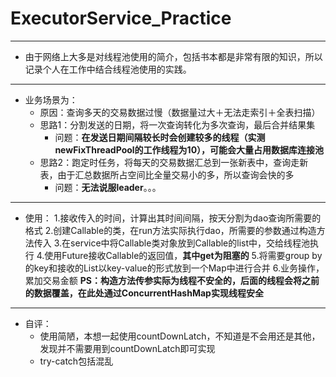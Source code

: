 # ExecutorService_Practice
---
- 由于网络上大多是对线程池使用的简介，包括书本都是非常有限的知识，所以记录个人在工作中结合线程池使用的实践。
---
- 业务场景为：
    - 原因：查询多天的交易数据过慢（数据量过大＋无法走索引＋全表扫描）
    - 思路1：分割发送的日期，将一次查询转化为多次查询，最后合并结果集
        - 问题：**在发送日期间隔较长时会创建较多的线程（实测newFixThreadPool的工作线程为10），可能会大量占用数据库连接池**
    - 思路2：跑定时任务，将每天的交易数据汇总到一张新表中，查询走新表，由于汇总数据所占空间比全量交易小的多，所以查询会快的多
        - 问题：**无法说服leader**。。。
---        
- 使用：
    1.接收传入的时间，计算出其时间间隔，按天分割为dao查询所需要的格式
    2.创建Callable的类，在run方法实际执行dao，所需要的参数通过构造方法传入
    3.在service中将Callable类对象放到Callable的list中，交给线程池执行
    4.使用Future接收Callable的返回值，**其中get为阻塞的**
    5.将需要group by的key和接收的List以key-value的形式放到一个Map中进行合并
    6.业务操作，累加交易金额
    **PS：构造方法传参实际为线程不安全的，后面的线程会将之前的数据覆盖，在此处通过ConcurrentHashMap实现线程安全**
---       
 - 自评：
    - 使用简陋，本想一起使用countDownLatch，不知道是不会用还是其他，发现并不需要用到countDownLatch即可实现
    - try-catch包括混乱
